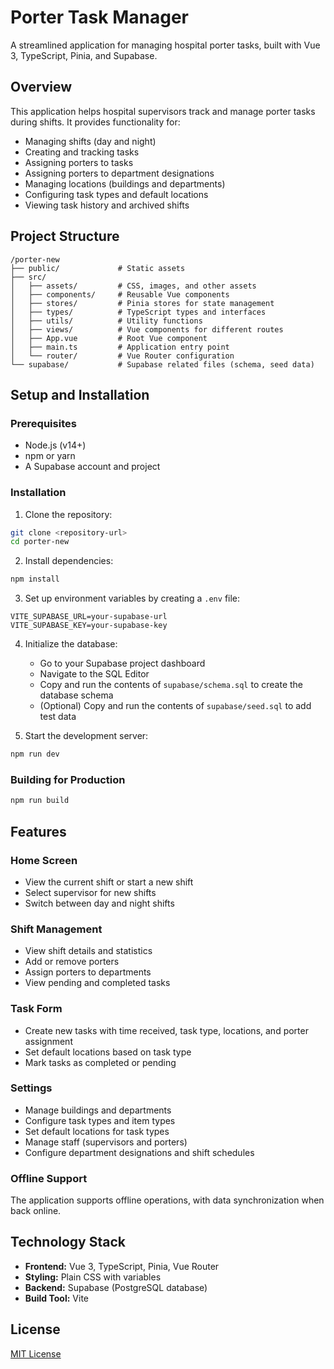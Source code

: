 # Porter Task Manager

A streamlined application for managing hospital porter tasks, built with Vue 3, TypeScript, Pinia, and Supabase.

## Overview

This application helps hospital supervisors track and manage porter tasks during shifts. It provides functionality for:

- Managing shifts (day and night)
- Creating and tracking tasks
- Assigning porters to tasks
- Assigning porters to department designations
- Managing locations (buildings and departments)
- Configuring task types and default locations
- Viewing task history and archived shifts

## Project Structure

```
/porter-new
├── public/             # Static assets
├── src/
│   ├── assets/         # CSS, images, and other assets
│   ├── components/     # Reusable Vue components
│   ├── stores/         # Pinia stores for state management
│   ├── types/          # TypeScript types and interfaces
│   ├── utils/          # Utility functions
│   ├── views/          # Vue components for different routes
│   ├── App.vue         # Root Vue component
│   ├── main.ts         # Application entry point
│   └── router/         # Vue Router configuration
└── supabase/           # Supabase related files (schema, seed data)
```

## Setup and Installation

### Prerequisites

- Node.js (v14+)
- npm or yarn
- A Supabase account and project

### Installation

1. Clone the repository:
```bash
git clone <repository-url>
cd porter-new
```

2. Install dependencies:
```bash
npm install
```

3. Set up environment variables by creating a `.env` file:
```
VITE_SUPABASE_URL=your-supabase-url
VITE_SUPABASE_KEY=your-supabase-key
```

4. Initialize the database:
   - Go to your Supabase project dashboard
   - Navigate to the SQL Editor
   - Copy and run the contents of `supabase/schema.sql` to create the database schema
   - (Optional) Copy and run the contents of `supabase/seed.sql` to add test data

5. Start the development server:
```bash
npm run dev
```

### Building for Production

```bash
npm run build
```

## Features

### Home Screen
- View the current shift or start a new shift
- Select supervisor for new shifts
- Switch between day and night shifts

### Shift Management
- View shift details and statistics
- Add or remove porters
- Assign porters to departments
- View pending and completed tasks

### Task Form
- Create new tasks with time received, task type, locations, and porter assignment
- Set default locations based on task type
- Mark tasks as completed or pending

### Settings
- Manage buildings and departments
- Configure task types and item types
- Set default locations for task types
- Manage staff (supervisors and porters)
- Configure department designations and shift schedules

### Offline Support
The application supports offline operations, with data synchronization when back online.

## Technology Stack

- **Frontend:** Vue 3, TypeScript, Pinia, Vue Router
- **Styling:** Plain CSS with variables
- **Backend:** Supabase (PostgreSQL database)
- **Build Tool:** Vite

## License

[MIT License](LICENSE)
